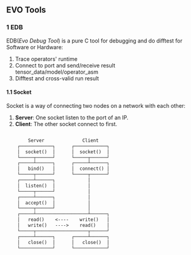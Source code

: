 

## EVO Tools

### 1 EDB

EDB(*Evo Debug Tool*) is a pure C tool for debugging and do difftest for Software or Hardware:
1. Trace operators' runtime
2. Connect to port and send/receive result tensor_data/model/operator_asm
3. Difftest and cross-valid run result

#### 1.1 Socket

Socket is a way of connecting two nodes on a network with each other:
1. **Server**: One socket listen to the port of an IP.
2. **Client**: The other socket connect to first.

```txt

        Server              Client
    ┌────────────┐      ┌────────────┐
    │  socket()  │      │  socket()  │
    └─────┬──────┘      └─────┬──────┘
    ┌─────┴──────┐      ┌─────┴──────┐
    │   bind()   │      │  connect() │
    └─────┬──────┘      └─────┬──────┘
    ┌─────┴──────┐            │
    │  listen()  │            │
    └─────┬──────┘            │
    ┌─────┴──────┐            │
    │  accept()  │            │
    └─────┬──────┘            │
    ┌─────┴───────────────────┴──────┐
    │   read()    <----    write()   │
    │   write()   ---->    read()    │
    └─────┬───────────────────┬──────┘
    ┌─────┴──────┐      ┌─────┴──────┐
    │   close()  │      │   close()  │
    └────────────┘      └────────────┘

```